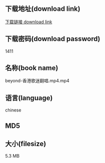 ## 下载地址(download link)
[下载链接 download link](https://voluble-croquembouche-d321dc.netlify.app/?s=beyond-%E9%A6%99%E6%B8%AF%E6%AD%8C%E8%BF%B7%E7%BF%BB%E5%94%B1.mp4)

## 下载密码(download password)
1411

## 名称(book name)
beyond-香港歌迷翻唱.mp4.mp4

## 语言(language)
chinese

## MD5


## 大小(filesize)
5.3 MB
